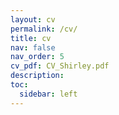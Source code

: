 ```yaml
---
layout: cv
permalink: /cv/
title: cv
nav: false
nav_order: 5
cv_pdf: CV_Shirley.pdf
description: 
toc:
  sidebar: left
---
```

